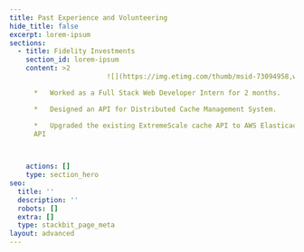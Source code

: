 ```yaml
---
title: Past Experience and Volunteering
hide_title: false
excerpt: lorem-ipsum
sections:
  - title: Fidelity Investments
    section_id: lorem-ipsum
    content: >2
                        ![](https://img.etimg.com/thumb/msid-73094958,width-640,resizemode-4,imgsize-176839/fidelity-investments.jpg)  

      *   Worked as a Full Stack Web Developer Intern for 2 months.

      *   Designed an API for Distributed Cache Management System.

      *   Upgraded the existing ExtremeScale cache API to AWS Elasticache cloud
      API


      
    actions: []
    type: section_hero
seo:
  title: ''
  description: ''
  robots: []
  extra: []
  type: stackbit_page_meta
layout: advanced
---
```

